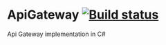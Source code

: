 # ApiGateway [![Build status](https://ci.appveyor.com/api/projects/status/2u2ms5ibbkyjkam0?svg=true)](https://ci.appveyor.com/project/visionding/apigateway)

Api Gateway implementation in C#
